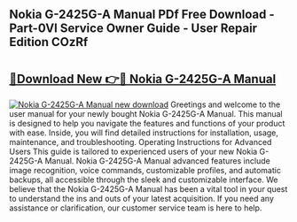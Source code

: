 ## Nokia G-2425G-A Manual PDf Free Download - Part-0Vl Service Owner Guide - User Repair Edition COzRf

# <h2><a href="http://cf17417.oget.top/?id=Nokia+G-2425G-A+Manual">🔗Download New 👉🔴 Nokia G-2425G-A Manual</a></h2>

[![Nokia G-2425G-A Manual new download](https://i.imgur.com/5g1atiW.png)](http://cf17417.oget.top/?id=Nokia+G-2425G-A+Manual)
Greetings and welcome to the user manual for your newly bought Nokia G-2425G-A Manual. This manual is designed to help you navigate the features and functions of your product with ease. Inside, you will find detailed instructions for installation, usage, maintenance, and troubleshooting. Operating Instructions for Advanced Users This guide is tailored to experienced users of your new Nokia G-2425G-A Manual. Nokia G-2425G-A Manual advanced features include image recognition, voice commands, customizable profiles, and automatic backups, all accessible through the sleek and customizable interface. We believe that the Nokia G-2425G-A Manual has been a vital tool in your quest to understand the ins and outs of your latest acquisition. If you need any assistance or clarification, our customer service team is here to help.
